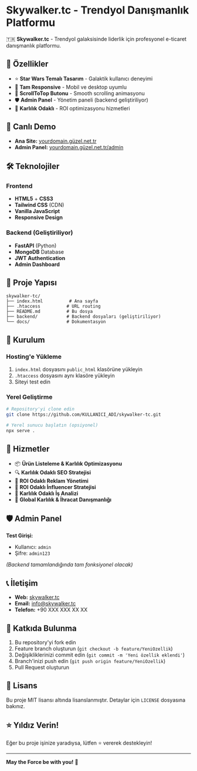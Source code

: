 # Skywalker.tc - Trendyol Danışmanlık Platformu

🇹🇷 **Skywalker.tc** - Trendyol galaksisinde liderlik için profesyonel e-ticaret danışmanlık platformu.

## 🌟 Özellikler

- ⭐ **Star Wars Temalı Tasarım** - Galaktik kullanıcı deneyimi
- 📱 **Tam Responsive** - Mobil ve desktop uyumlu
- 🚀 **ScrollToTop Butonu** - Smooth scrolling animasyonu
- 🛡️ **Admin Panel** - Yönetim paneli (backend geliştiriliyor)
- 🎯 **Karlılık Odaklı** - ROI optimizasyonu hizmetleri

## 🚀 Canlı Demo

- **Ana Site:** [yourdomain.güzel.net.tr](https://yourdomain.güzel.net.tr)
- **Admin Panel:** [yourdomain.güzel.net.tr/admin](https://yourdomain.güzel.net.tr/admin)

## 🛠️ Teknolojiler

### **Frontend**
- **HTML5** + **CSS3**
- **Tailwind CSS** (CDN)
- **Vanilla JavaScript**
- **Responsive Design**

### **Backend** (Geliştiriliyor)
- **FastAPI** (Python)
- **MongoDB** Database
- **JWT Authentication**
- **Admin Dashboard**

## 📁 Proje Yapısı

```
skywalker-tc/
├── index.html          # Ana sayfa
├── .htaccess          # URL routing
├── README.md          # Bu dosya
├── backend/           # Backend dosyaları (geliştiriliyor)
└── docs/              # Dokumentasyon
```

## 🔧 Kurulum

### **Hosting'e Yükleme**
1. `index.html` dosyasını `public_html` klasörüne yükleyin
2. `.htaccess` dosyasını aynı klasöre yükleyin
3. Siteyi test edin

### **Yerel Geliştirme**
```bash
# Repository'yi clone edin
git clone https://github.com/KULLANICI_ADI/skywalker-tc.git

# Yerel sunucu başlatın (opsiyonel)
npx serve .
```

## 🎯 Hizmetler

- 📦 **Ürün Listeleme & Karlılık Optimizasyonu**
- 🔍 **Karlılık Odaklı SEO Stratejisi**  
- 🎯 **ROI Odaklı Reklam Yönetimi**
- 🎨 **ROI Odaklı İnfluencer Stratejisi**
- 👑 **Karlılık Odaklı İş Analizi**
- 🌟 **Global Karlılık & İhracat Danışmanlığı**

## 🛡️ Admin Panel

**Test Girişi:**
- Kullanıcı: `admin`
- Şifre: `admin123`

*(Backend tamamlandığında tam fonksiyonel olacak)*

## 📞 İletişim

- **Web:** [skywalker.tc](https://yourdomain.güzel.net.tr)
- **Email:** info@skywalker.tc
- **Telefon:** +90 XXX XXX XX XX

## 🤝 Katkıda Bulunma

1. Bu repository'yi fork edin
2. Feature branch oluşturun (`git checkout -b feature/YeniOzellik`)
3. Değişikliklerinizi commit edin (`git commit -m 'Yeni özellik eklendi'`)
4. Branch'inizi push edin (`git push origin feature/YeniOzellik`)
5. Pull Request oluşturun

## 📄 Lisans

Bu proje MIT lisansı altında lisanslanmıştır. Detaylar için `LICENSE` dosyasına bakınız.

## ⭐ Yıldız Verin!

Eğer bu proje işinize yaradıysa, lütfen ⭐ vererek destekleyin!

---

**May the Force be with you!** 🌟
